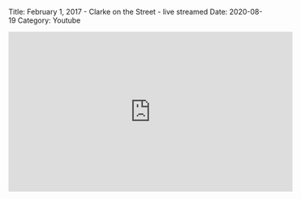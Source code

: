 Title: February 1, 2017 - Clarke on the Street - live streamed
Date: 2020-08-19
Category: Youtube

<iframe width="560" height="315" src="https://www.youtube.com/embed/RPUAk7_wjnU" title="YouTube video player" frameborder="0" allow="accelerometer; autoplay; clipboard-write; encrypted-media; gyroscope; picture-in-picture" allowfullscreen></iframe>

